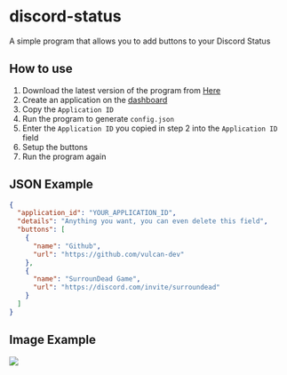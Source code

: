 # discord-status
A simple program that allows you to add buttons to your Discord Status

## How to use
1. Download the latest version of the program from [Here](https://github.com/vulcan-dev/discord-status/releases/tag/v0.1)
2. Create an application on the [dashboard](https://discordapp.com/developers/applications)
3. Copy the `Application ID`
4. Run the program to generate `config.json`
5. Enter the `Application ID` you copied in step 2 into the `Application ID` field
6. Setup the buttons
7. Run the program again

## JSON Example
```json
{
  "application_id": "YOUR_APPLICATION_ID",
  "details": "Anything you want, you can even delete this field",
  "buttons": [
    {
      "name": "Github",
      "url": "https://github.com/vulcan-dev"
    },
    {
      "name": "SurrounDead Game",
      "url": "https://discord.com/invite/surroundead"
    }
  ]
}
```

## Image Example
![](https://imgur.com/1hLoy5F.png)